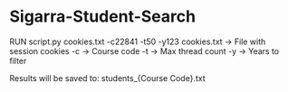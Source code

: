 # Sigarra-Student-Search

RUN script.py cookies.txt -c22841 -t50 -y123
cookies.txt -> File with session cookies
-c -> Course code
-t -> Max thread count
-y -> Years to filter

Results will be saved to: students_{Course Code}.txt
